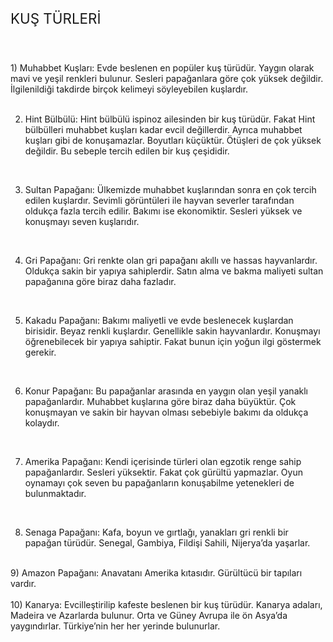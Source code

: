 <!DOCTYPE html>
<html>
<body>

<p style="font-size:160%;">KUŞ TÜRLERİ</p>

<br>
 <br>
1) Muhabbet Kuşları: Evde beslenen en popüler kuş türüdür. Yaygın olarak mavi ve yeşil renkleri bulunur. Sesleri papağanlara göre çok yüksek değildir. İlgilenildiği takdirde birçok kelimeyi söyleyebilen kuşlardır.<br>
<br>

2) Hint Bülbülü: Hint bülbülü ispinoz ailesinden bir kuş türüdür. Fakat Hint bülbülleri muhabbet kuşları kadar evcil değillerdir. Ayrıca muhabbet kuşları gibi de konuşamazlar. Boyutları küçüktür. Ötüşleri de çok yüksek değildir. Bu sebeple tercih edilen bir kuş çeşididir.<br>
<br>

3) Sultan Papağanı: Ülkemizde muhabbet kuşlarından sonra en çok tercih edilen kuşlardır. Sevimli görüntüleri ile hayvan severler tarafından oldukça fazla tercih edilir. Bakımı ise ekonomiktir. Sesleri yüksek ve konuşmayı seven kuşlarıdır.<br>
<br>

4) Gri Papağanı: Gri renkte olan gri papağanı akıllı ve hassas hayvanlardır. Oldukça sakin bir yapıya sahiplerdir. Satın alma ve bakma maliyeti sultan papağanına göre biraz daha fazladır.<br>
<br>

5) Kakadu Papağanı: Bakımı maliyetli ve evde beslenecek kuşlardan birisidir. Beyaz renkli kuşlardır. Genellikle sakin hayvanlardır. Konuşmayı öğrenebilecek bir yapıya sahiptir. Fakat bunun için yoğun ilgi göstermek gerekir.<br>
<br>

6) Konur Papağanı: Bu papağanlar arasında en yaygın olan yeşil yanaklı papağanlardır. Muhabbet kuşlarına göre biraz daha büyüktür. Çok konuşmayan ve sakin bir hayvan olması sebebiyle bakımı da oldukça kolaydır.<br>
<br>


7) Amerika Papağanı: Kendi içerisinde türleri olan egzotik renge sahip
papağanlardır. Sesleri yüksektir. Fakat çok gürültü yapmazlar. Oyun oynamayı çok seven bu papağanların konuşabilme yetenekleri de bulunmaktadır.<br>
<br>

8) Senaga Papağanı: Kafa, boyun ve gırtlağı, yanakları gri renkli bir papağan türüdür. Senegal, Gambiya, Fildişi Sahili, Nijerya’da yaşarlar.<br>
<br>
9) Amazon Papağanı: Anavatanı Amerika kıtasıdır. Gürültücü bir tapıları vardır.<br>
<br>
10) Kanarya: Evcilleştirilip kafeste beslenen bir kuş türüdür. Kanarya adaları, Madeira ve Azarlarda bulunur. Orta ve Güney Avrupa ile ön Asya’da yaygındırlar. Türkiye’nin her her yerinde bulunurlar.

</body>
</html>

